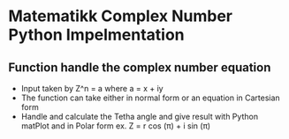 # Matematikk Complex Number Python Impelmentation
## Function handle the complex number equation 
- Input taken by Z^n = a where a = x + iy
- The function can take either in normal form or an equation in Cartesian form
- Handle and calculate the Tetha angle and give result with Python matPlot and in Polar form  ex. Z = r cos (π) + i sin (π) 
